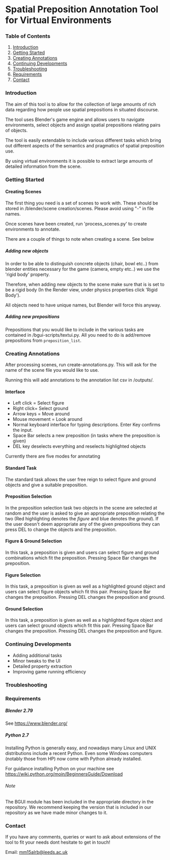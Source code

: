 # Spatial Preposition Annotation Tool for Virtual Environments 

### Table of Contents

1. [Introduction](#introduction)
2. [Getting Started](#getting-started)
3. [Creating Annotations](#creating-annotations)
4. [Continuing Developments](#continuing-developments)
5. [Troubleshooting](#troubleshooting)
6. [Requirements](#requirements)
7. [Contact](#contact)

### Introduction

The aim of this tool is to allow for the collection of large amounts of rich data regarding how people use spatial prepositions in situated discourse.

The tool uses Blender's game engine and allows users to navigate environments, select objects and assign spatial prepositions relating pairs of objects. 

The tool is easily extendable to include various different tasks which bring out different aspects of the semantics and pragmatics of spatial preposition use.

By using virtual environments it is possible to extract large amounts of detailed information from the scene.


### Getting Started

#### Creating Scenes

The first thing you need is a set of scenes to work with. These should be stored in /blender/scene creation/scenes. Please avoid using "-" in file names.

Once scenes have been created, run 'process_scenes.py' to create environments to annotate.

There are a couple of things to note when creating a scene. See below

##### Adding new objects

In order to be able to distinguish concrete objects (chair, bowl etc..) from blender entities necessary for the game (camera, empty etc..) we use the 'rigid body' property.

Therefore, when adding new objects to the scene make sure that is is set to be a rigid body (In the Render view, under physics properties click 'Rigid Body').

All objects need to have unique names, but Blender will force this anyway.

##### Adding new prepositions

Prepositions that you would like to include in the various tasks are contained in /bgui-scripts/textui.py. All you need to do is add/remove prepositions from `preposition_list`.

### Creating Annotations

After processing scenes, run create-annotations.py. This will ask for the name of the scene file you would like to use.

Running this will add annotations to the annotation list csv in /outputs/.

#### Interface

* Left click = Select figure
* Right click= Select ground
* Arrow keys = Move around
* Mouse movement = Look around
* Normal keyboard interface for typing descriptions. Enter Key confirms the input.
* Space Bar selects a new preposition (in tasks where the preposition is given)
* DEL key deselects everything and reselects highlighted objects


Currently there are five modes for annotating

#### Standard Task

The standard task allows the user free reign to select figure and ground objects and give a suitable preposition.

#### Preposition Selection

In the preposition selection task two objects in the scene are selected at random and the user is asked to give an appropriate preposition relating the two (Red highlighting denotes the *figure* and blue denotes the *ground*). If the user doesn't deem appropriate any of the given prepositions they can press DEL to change the objects and the preposition.

#### Figure & Ground Selection

In this task, a preposition is given and users can select figure and ground combinations which fit the preposition. Pressing Space Bar changes the preposition.

#### Figure Selection
In this task, a preposition is given as well as a highlighted ground object and users can select figure objects which fit this pair. Pressing Space Bar changes the preposition. Pressing DEL changes the preposition and ground.
#### Ground Selection
In this task, a preposition is given as well as a highlighted figure object and users can select ground objects which fit this pair. Pressing Space Bar changes the preposition. Pressing DEL changes the preposition and figure.

### Continuing Developments

* Adding additional tasks
* Minor tweaks to the UI
* Detailed property extraction
* Improving game running efficiency

### Troubleshooting

### Requirements

##### Blender 2.79

See https://www.blender.org/

##### Python 2.7

Installing Python is generally easy, and nowadays many Linux and UNIX distributions include a recent Python. Even some Windows computers (notably those from HP) now come with Python already installed.

For guidance installing Python on your machine see https://wiki.python.org/moin/BeginnersGuide/Download

###### Note
The BGUI module has been included in the appropriate directory in the repository. We recommend keeping the version that is included in our repository as we have made minor changes to it.

### Contact
If you have any comments, queries or want to ask about extensions of the tool to fit your needs dont hesitate to get in touch!

Email: mm15alrb@leeds.ac.uk
